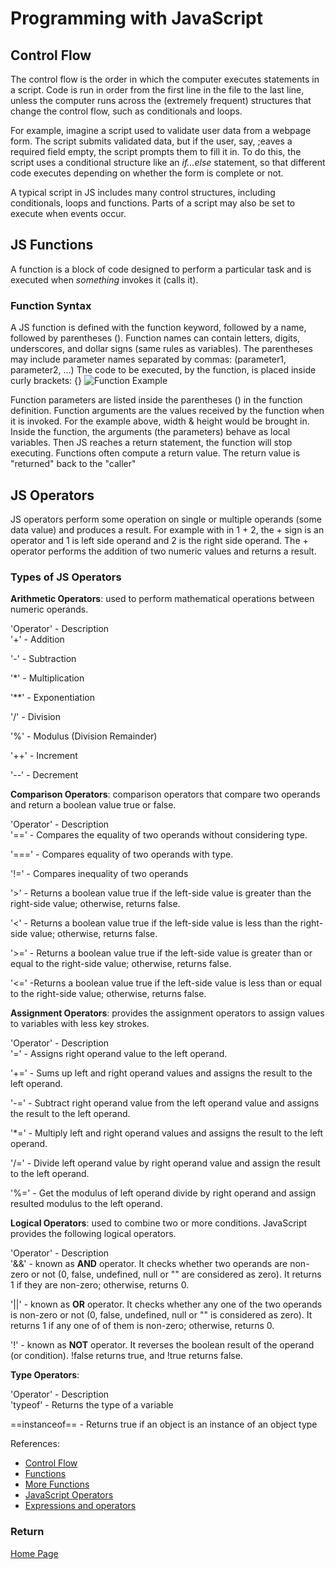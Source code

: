 # Programming with JavaScript

## Control Flow

The control flow is the order in which the computer executes statements in a script. Code is run in order from the first line in the file to the last line, unless the computer runs across the (extremely frequent) structures that change the control flow, such as conditionals and loops.

For example, imagine a script used to validate user data from a webpage form. The script submits validated data, but if the user, say, ;eaves a required field empty, the script prompts them to fill it in. To do this, the script uses a conditional structure like an *if...else* statement, so that different code executes depending on whether the form is complete or not.

A typical script in JS includes many control structures, including conditionals, loops and functions. Parts of a script may also be set to execute when events occur.

## JS Functions

A function is a block of code designed to perform a particular task and is executed when *something* invokes it (calls it).

### Function Syntax

A JS function is defined with the function keyword, followed by a name, followed by parentheses (). Function names can contain letters, digits, underscores, and dollar signs (same rules as variables). The parentheses may include parameter names separated by commas:
(parameter1, parameter2, ...)
The code to be executed, by the function, is placed inside curly brackets: {}
![Function Example](https://www.tektutorialshub.com/wp-content/uploads/2021/06/Javascript-Functions.png)

Function parameters are listed inside the parentheses () in the function definition. Function arguments are the values received by the function when it is invoked. For the example above, width & height would be brought in. Inside the function, the arguments (the parameters) behave as local variables. Then JS reaches a return statement, the function will stop executing. Functions often compute a return value. The return value is "returned" back to the "caller"

## JS Operators

JS operators perform some operation on single or multiple operands (some data value) and produces a result. For example with in 1 + 2, the + sign is an operator and 1 is left side operand and 2 is the right side operand. The + operator performs the addition of two numeric values and returns a result.

### Types of JS Operators

**Arithmetic Operators**: used to perform mathematical operations between numeric operands.

'Operator' - Description  
'+' - Addition

'-' - Subtraction

'*' - Multiplication

'**' - Exponentiation

'/' - Division

'%' - Modulus (Division Remainder)

'++' - Increment

'--' - Decrement

**Comparison Operators**: comparison operators that compare two operands and return a boolean value true or false.

'Operator' - Description  
'==' - Compares the equality of two operands without considering type.

'===' - Compares equality of two operands with type.

'!=' - Compares inequality of two operands

'>' - Returns a boolean value true if the left-side value is greater than the right-side value; otherwise, returns false.

'<' - Returns a boolean value true if the left-side value is less than the right-side value; otherwise, returns false.

'>=' - Returns a boolean value true if the left-side value is greater than or equal to the right-side value; otherwise, returns false.

'<=' -Returns a boolean value true if the left-side value is less than or equal to the right-side value; otherwise, returns false.

**Assignment Operators**: provides the assignment operators to assign values to variables with less key strokes.

'Operator' - Description  
'=' - Assigns right operand value to the left operand.

'+=' - Sums up left and right operand values and assigns the result to the left operand.

'-=' - Subtract right operand value from the left operand value and assigns the result to the left operand.

'*=' - Multiply left and right operand values and assigns the result to the left operand.

'/=' - Divide left operand value by right operand value and assign the result to the left operand.

'%=' - Get the modulus of left operand divide by right operand and assign resulted modulus to the left operand.

**Logical Operators**: used to combine two or more conditions. JavaScript provides the following logical operators.

'Operator' - Description  
'&&' - known as **AND** operator. It checks whether two operands are non-zero or not (0, false, undefined, null or "" are considered as zero). It returns 1 if they are non-zero; otherwise, returns 0.

'||' - known as **OR** operator. It checks whether any one of the two operands is non-zero or not (0, false, undefined, null or "" is considered as zero). It returns 1 if any one of of them is non-zero; otherwise, returns 0.

'!' - known as **NOT** operator. It reverses the boolean result of the operand (or condition). !false returns true, and !true returns false.

**Type Operators**:

'Operator' - Description  
'typeof' - Returns the type of a variable

==instanceof== - Returns true if an object is an instance of an object type

References:

- [Control Flow](https://developer.mozilla.org/en-US/docs/Glossary/Control_flow)
- [Functions](https://developer.mozilla.org/en-US/docs/Web/JavaScript/Guide/Functions)
- [More Functions](https://www.w3schools.com/js/js_functions.asp)
- [JavaScript Operators](https://www.w3schools.com/js/js_operators.asp)
- [Expressions and operators](https://developer.mozilla.org/en-US/docs/Web/JavaScript/Guide/Expressions_and_Operators)

### Return

[Home Page](README.md)
